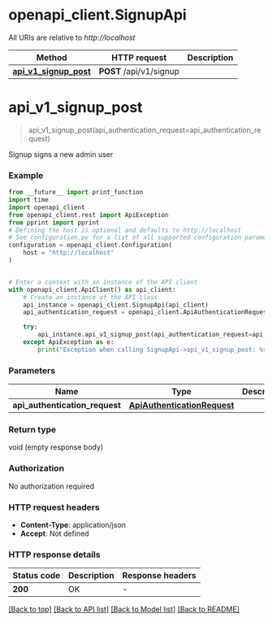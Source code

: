 # openapi_client.SignupApi

All URIs are relative to *http://localhost*

Method | HTTP request | Description
------------- | ------------- | -------------
[**api_v1_signup_post**](SignupApi.md#api_v1_signup_post) | **POST** /api/v1/signup | 


# **api_v1_signup_post**
> api_v1_signup_post(api_authentication_request=api_authentication_request)



Signup signs a new admin user 

### Example

```python
from __future__ import print_function
import time
import openapi_client
from openapi_client.rest import ApiException
from pprint import pprint
# Defining the host is optional and defaults to http://localhost
# See configuration.py for a list of all supported configuration parameters.
configuration = openapi_client.Configuration(
    host = "http://localhost"
)


# Enter a context with an instance of the API client
with openapi_client.ApiClient() as api_client:
    # Create an instance of the API class
    api_instance = openapi_client.SignupApi(api_client)
    api_authentication_request = openapi_client.ApiAuthenticationRequest() # ApiAuthenticationRequest |  (optional)

    try:
        api_instance.api_v1_signup_post(api_authentication_request=api_authentication_request)
    except ApiException as e:
        print("Exception when calling SignupApi->api_v1_signup_post: %s\n" % e)
```

### Parameters

Name | Type | Description  | Notes
------------- | ------------- | ------------- | -------------
 **api_authentication_request** | [**ApiAuthenticationRequest**](ApiAuthenticationRequest.md)|  | [optional] 

### Return type

void (empty response body)

### Authorization

No authorization required

### HTTP request headers

 - **Content-Type**: application/json
 - **Accept**: Not defined

### HTTP response details
| Status code | Description | Response headers |
|-------------|-------------|------------------|
**200** | OK |  -  |

[[Back to top]](#) [[Back to API list]](../README.md#documentation-for-api-endpoints) [[Back to Model list]](../README.md#documentation-for-models) [[Back to README]](../README.md)

